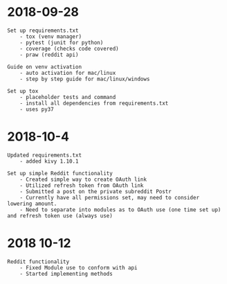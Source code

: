 # 2018-09-28
    Set up requirements.txt
        - tox (venv manager)
        - pytest (junit for python)
        - coverage (checks code covered)
        - praw (reddit api)

    Guide on venv activation
        - auto activation for mac/linux
        - step by step guide for mac/linux/windows

    Set up tox
        - placeholder tests and command
        - install all dependencies from requirements.txt
        - uses py37

# 2018-10-4
    Updated requirements.txt
        - added kivy 1.10.1

    Set up simple Reddit functionality
        - Created simple way to create OAuth link
        - Utilized refresh token from OAuth link
        - Submitted a post on the private subreddit Postr
        - Currently have all permissions set, may need to consider lowering amount.
        - Need to separate into modules as to OAuth use (one time set up) and refresh token use (always use)

# 2018 10-12
    Reddit functionality
        - Fixed Module use to conform with api
        - Started implementing methods
